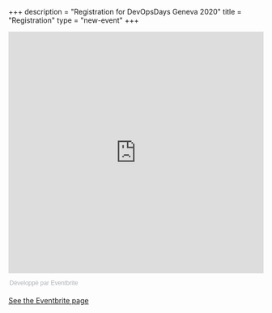 +++
description = "Registration for DevOpsDays Geneva 2020"
title = "Registration"
type = "new-event"
+++
<style type="text/css">
 div.sponsor-row img.img-fluid{
    max-height: 50px;
  }
</style>

<div style="width:100%; text-align:left;"><iframe src="https://eventbrite.fr/tickets-external?eid=73117958783&ref=etckt" frameborder="0" height="477" width="100%" vspace="0" hspace="0" marginheight="5" marginwidth="5" scrolling="auto" allowtransparency="true"></iframe><div style="font-family:Helvetica, Arial; font-size:12px; padding:10px 0 5px; margin:2px; width:100%; text-align:left;" ><a class="powered-by-eb" style="color: #ADB0B6; text-decoration: none;" target="_blank" href="https://www.eventbrite.fr/">Développé par Eventbrite</a></div></div>

[See the Eventbrite page](https://www.eventbrite.fr/e/devopsdays-geneva-2020-tickets-73117958783)